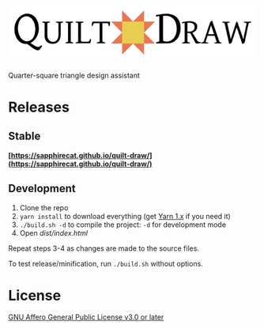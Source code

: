 # ![Quilt Draw](src/logo.svg "Quilt Draw")

Quarter-square triangle design assistant

# Releases

## Stable

**[https://sapphirecat.github.io/quilt-draw/](https://sapphirecat.github.io/quilt-draw/)**

## Development

1. Clone the repo
2. `yarn install` to download everything
   (get [Yarn 1.x](https://classic.yarnpkg.com/) if you need it)
3. `./build.sh -d` to compile the project: `-d` for development mode
4. Open _dist/index.html_

Repeat steps 3-4 as changes are made to the source files.

To test release/minification, run `./build.sh` without options.

# License

[GNU Affero General Public License v3.0 or later](https://spdx.org/licenses/AGPL-3.0-or-later.html#licenseText)
